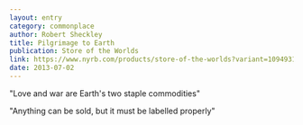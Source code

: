 ```yaml
---
layout: entry
category: commonplace
author: Robert Sheckley
title: Pilgrimage to Earth
publication: Store of the Worlds
link: https://www.nyrb.com/products/store-of-the-worlds?variant=1094931409
date: 2013-07-02
---
```


"Love and war are Earth's two staple commodities"

"Anything can be sold, but it must be labelled properly"